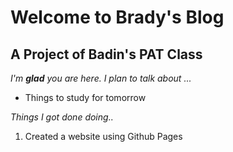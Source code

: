 # Welcome to Brady's Blog
## A Project of Badin's PAT Class
*I'm **glad** you are here. I plan to talk about ...*
* Things to study for tomorrow

*Things I got done doing..*
1. Created a website using Github Pages


